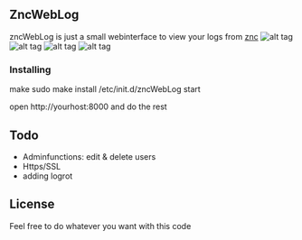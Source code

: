 ## ZncWebLog
zncWebLog is just a small webinterface to view your logs from [znc](https://github.com/znc)
![alt tag](http://i.imgur.com/KKMC3iT.png) ![alt tag](http://i.imgur.com/689GOqR.png)
![alt tag](http://i.imgur.com/AGtPle7.png) ![alt tag](http://i.imgur.com/CdP6FRF.png)

### Installing
make 
sudo make install
/etc/init.d/zncWebLog start

open http://yourhost:8000 and do the rest

## Todo
* Adminfunctions: edit & delete users
* Https/SSL
* adding logrot

## License
Feel free to do whatever you want with this code

